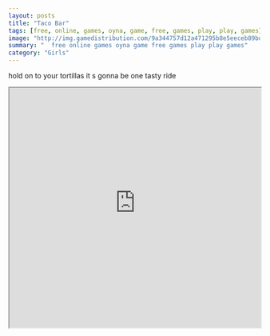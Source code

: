 ```yaml
---
layout: posts
title: "Taco Bar"
tags: [free, online, games, oyna, game, free, games, play, play, games]
image: "http://img.gamedistribution.com/9a344757d12a471295b8e5eeceb89bdc.jpg"
summary: "  free online games oyna game free games play play games"
category: "Girls"
---
```


hold on to your tortillas it s gonna be one tasty ride

<iframe width="100%" height="480px;" src="http://html5.gamedistribution.com/9a344757d12a471295b8e5eeceb89bdc/"></iframe>